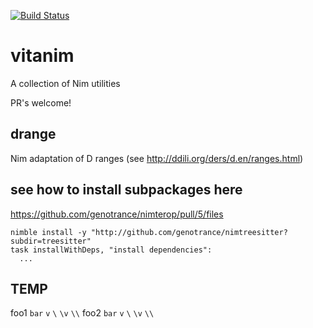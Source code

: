 [//]: # (from https://github.com/MicrosoftDocs/vsts-docs/blob/master/docs/pipelines/get-started-yaml.md)
[![Build Status](https://dev.azure.com/timotheecour/timotheecour/_apis/build/status/timotheecour.vitanim?branchName=master)](https://dev.azure.com/timotheecour/timotheecour/_build/latest?definitionId=2&branchName=master)

# vitanim
A collection of Nim utilities

PR's welcome!

## drange
Nim adaptation of D ranges (see http://ddili.org/ders/d.en/ranges.html)

## see how to install subpackages here
https://github.com/genotrance/nimterop/pull/5/files
```
nimble install -y "http://github.com/genotrance/nimtreesitter?subdir=treesitter"
task installWithDeps, "install dependencies":
  ...
```

## TEMP
foo1 `bar` `v` `\` `\v` `\\`
foo2 ``bar`` ``v`` ``\`` ``\v`` ``\\``
